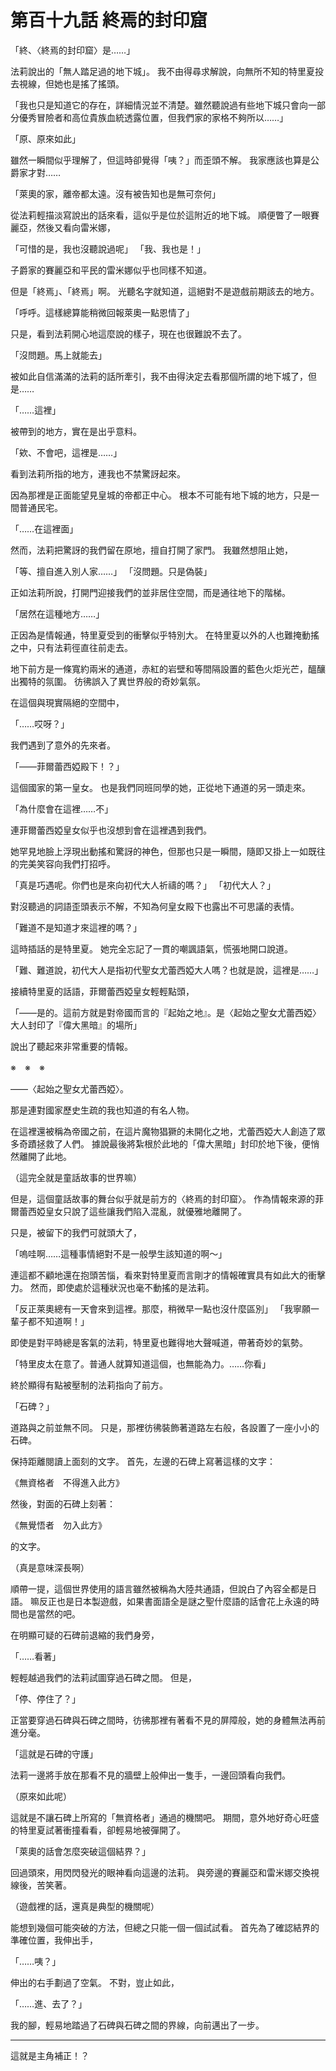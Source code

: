 # 第百十九話 終焉的封印窟

「終、〈終焉的封印窟〉是……」

法莉說出的「無人踏足過的地下城」。
我不由得尋求解說，向無所不知的特里夏投去視線，但她也是搖了搖頭。

「我也只是知道它的存在，詳細情況並不清楚。雖然聽說過有些地下城只會向一部分優秀冒險者和高位貴族血統透露位置，但我們家的家格不夠所以……」

「原、原來如此」

雖然一瞬間似乎理解了，但這時卻覺得「咦？」而歪頭不解。
我家應該也算是公爵家才對……

「萊奧的家，離帝都太遠。沒有被告知也是無可奈何」

從法莉輕描淡寫說出的話來看，這似乎是位於這附近的地下城。
順便瞥了一眼賽麗亞，然後又看向雷米娜，

「可惜的是，我也沒聽說過呢」
「我、我也是！」

子爵家的賽麗亞和平民的雷米娜似乎也同樣不知道。

但是「終焉」、「終焉」啊。
光聽名字就知道，這絕對不是遊戲前期該去的地方。

「呼呼。這樣總算能稍微回報萊奧一點恩情了」

只是，看到法莉開心地這麼說的樣子，現在也很難說不去了。

「沒問題。馬上就能去」

被如此自信滿滿的法莉的話所牽引，我不由得決定去看那個所謂的地下城了，但是……

「……這裡」

被帶到的地方，實在是出乎意料。

「欸、不會吧，這裡是……」

看到法莉所指的地方，連我也不禁驚訝起來。

因為那裡是正面能望見皇城的帝都正中心。
根本不可能有地下城的地方，只是一間普通民宅。

「……在這裡面」

然而，法莉把驚訝的我們留在原地，擅自打開了家門。
我雖然想阻止她，

「等、擅自進入別人家……」
「沒問題。只是偽裝」

正如法莉所說，打開門迎接我們的並非居住空間，而是通往地下的階梯。

「居然在這種地方……」

正因為是情報通，特里夏受到的衝擊似乎特別大。
在特里夏以外的人也難掩動搖之中，只有法莉徑直往前走去。

地下前方是一條寬約兩米的通道，赤紅的岩壁和等間隔設置的藍色火炬光芒，醞釀出獨特的氛圍。
彷彿誤入了異世界般的奇妙氣氛。

在這個與現實隔絕的空間中，

「……哎呀？」

我們遇到了意外的先來者。

「――菲爾蕾西婭殿下！？」

這個國家的第一皇女。
也是我們同班同學的她，正從地下通道的另一頭走來。

「為什麼會在這裡……不」

連菲爾蕾西婭皇女似乎也沒想到會在這裡遇到我們。

她罕見地臉上浮現出動搖和驚訝的神色，但那也只是一瞬間，隨即又掛上一如既往的完美笑容向我們打招呼。

「真是巧遇呢。你們也是來向初代大人祈禱的嗎？」
「初代大人？」

對沒聽過的詞語歪頭表示不解，不知為何皇女殿下也露出不可思議的表情。

「難道不是知道才來這裡的嗎？」

這時插話的是特里夏。
她完全忘記了一貫的嘲諷語氣，慌張地開口說道。

「難、難道說，初代大人是指初代聖女尤蕾西婭大人嗎？也就是說，這裡是……」

接續特里夏的話語，菲爾蕾西婭皇女輕輕點頭，

「――是的。這前方就是對帝國而言的『起始之地』。是〈起始之聖女尤蕾西婭〉大人封印了『偉大黑暗』的場所」

說出了聽起來非常重要的情報。

※　※　※

――〈起始之聖女尤蕾西婭〉。

那是連對國家歷史生疏的我也知道的有名人物。

在這裡還被稱為帝國之前，在這片魔物猖獗的未開化之地，尤蕾西婭大人創造了眾多奇蹟拯救了人們。
據說最後將紮根於此地的「偉大黑暗」封印於地下後，便悄然離開了此地。

（這完全就是童話故事的世界嘛）

但是，這個童話故事的舞台似乎就是前方的〈終焉的封印窟〉。
作為情報來源的菲爾蕾西婭皇女只說了這些讓我們陷入混亂，就優雅地離開了。

只是，被留下的我們可就頭大了，

「嗚哇啊……這種事情絕對不是一般學生該知道的啊～」

連這都不顧地還在抱頭苦惱，看來對特里夏而言剛才的情報確實具有如此大的衝擊力。
然而，即使處於這種狀況也毫不動搖的是法莉。

「反正萊奧總有一天會來到這裡。那麼，稍微早一點也沒什麼區別」
「我寧願一輩子都不知道啊！」

即使是對平時總是客氣的法莉，特里夏也難得地大聲喊道，帶著奇妙的氣勢。

「特里皮太在意了。普通人就算知道這個，也無能為力。……你看」

終於顯得有點被壓制的法莉指向了前方。

「石碑？」

道路與之前並無不同。
只是，那裡彷彿裝飾著道路左右般，各設置了一座小小的石碑。

保持距離閱讀上面刻的文字。
首先，左邊的石碑上寫著這樣的文字：

《無資格者　不得進入此方》

然後，對面的石碑上刻著：

《無覺悟者　勿入此方》

的文字。

（真是意味深長啊）

順帶一提，這個世界使用的語言雖然被稱為大陸共通語，但說白了內容全都是日語。
嘛反正也是日本製遊戲，如果書面語全是謎之聖什麼語的話會花上永遠的時間也是當然的吧。

在明顯可疑的石碑前退縮的我們身旁，

「……看著」

輕輕越過我們的法莉試圖穿過石碑之間。
但是，

「停、停住了？」

正當要穿過石碑與石碑之間時，彷彿那裡有著看不見的屏障般，她的身體無法再前進分毫。

「這就是石碑的守護」

法莉一邊將手放在那看不見的牆壁上般伸出一隻手，一邊回頭看向我們。

（原來如此呢）

這就是不讓石碑上所寫的「無資格者」通過的機關吧。
期間，意外地好奇心旺盛的特里夏試著衝撞看看，卻輕易地被彈開了。

「萊奧的話會怎麼突破這個結界？」

回過頭來，用閃閃發光的眼神看向這邊的法莉。
與旁邊的賽麗亞和雷米娜交換視線後，苦笑著。

（遊戲裡的話，還真是典型的機關呢）

能想到幾個可能突破的方法，但總之只能一個一個試試看。
首先為了確認結界的準確位置，我伸出手，

「……咦？」

伸出的右手劃過了空氣。
不對，豈止如此，

「……進、去了？」

我的腳，輕易地踏過了石碑與石碑之間的界線，向前邁出了一步。

---

這就是主角補正！？